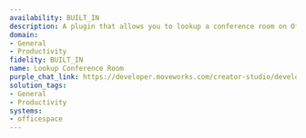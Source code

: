 ```yaml
---
availability: BUILT_IN
description: A plugin that allows you to lookup a conference room on OfficeSpace.
domain:
- General
- Productivity
fidelity: BUILT_IN
name: Lookup Conference Room
purple_chat_link: https://developer.moveworks.com/creator-studio/developer-tools/purple-chat/?conversation=%7B%22startTimestamp%22%3A%2211%3A43%2BAM%22%2C%22messages%22%3A%5B%7B%22parts%22%3A%5B%7B%22richText%22%3A%22%3Cp%3EWhere+is+Conference+Room+A%3F%3C%2Fp%3E%22%7D%5D%2C%22role%22%3A%22user%22%7D%2C%7B%22parts%22%3A%5B%7B%22reasoningSteps%22%3A%5B%7B%22richText%22%3A%22%3Cp%3EWorking+on%3A+%5C%22Where+is+Conference+Room+A%3F%5C%22%3C%2Fp%3E%22%2C%22status%22%3A%22pending%22%7D%2C%7B%22richText%22%3A%22%3Cp%3ESearching+room+registry+for+%5C%22Conference+Room+A%5C%22%3C%2Fp%3E%22%2C%22status%22%3A%22pending%22%7D%5D%7D%2C%7B%22richText%22%3A%22%3Cp%3E%3Cstrong%3EConference+Room+A%3C%2Fstrong%3E+is+located+at%3A%3Cbr%3E%5Cn-+%3Cstrong%3EAddress%3C%2Fstrong%3E%3A+1434+Main+Street%2C+Mountain+View%2C+California%2C+95111%2C+United+States%26nbsp%3B%3C%2Fp%3E%5Cn%3Cp%3E-+%3Cstrong%3EFloor%3C%2Fstrong%3E%3A+Floor+1%3C%2Fp%3E%22%7D%2C%7B%22generator%22%3A%22full%22%7D%2C%7B%22richText%22%3A%22%3Cp%3E%3Cem%3EImage+of+Conference+Room%3C%2Fem%3E%3C%2Fp%3E%5Cn%3Cp%3E%3Cbr%3E%3C%2Fp%3E%5Cn%3Cp%3E%3Cbr%3E%5Cn+If+you+need+any+further+information+or+assistance%2C+feel+free+to+ask%21%3C%2Fp%3E%22%7D%5D%2C%22role%22%3A%22assistant%22%7D%5D%7D
solution_tags:
- General
- Productivity
systems:
- officespace
---
```


